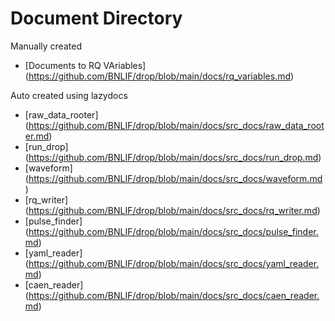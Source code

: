 # Document Directory

Manually created
- [Documents to RQ VAriables] (https://github.com/BNLIF/drop/blob/main/docs/rq_variables.md)

Auto created using lazydocs
- [raw_data_rooter] (https://github.com/BNLIF/drop/blob/main/docs/src_docs/raw_data_rooter.md)
- [run_drop] (https://github.com/BNLIF/drop/blob/main/docs/src_docs/run_drop.md)
- [waveform] (https://github.com/BNLIF/drop/blob/main/docs/src_docs/waveform.md)
- [rq_writer] (https://github.com/BNLIF/drop/blob/main/docs/src_docs/rq_writer.md)
- [pulse_finder] (https://github.com/BNLIF/drop/blob/main/docs/src_docs/pulse_finder.md)
- [yaml_reader] (https://github.com/BNLIF/drop/blob/main/docs/src_docs/yaml_reader.md)
- [caen_reader] (https://github.com/BNLIF/drop/blob/main/docs/src_docs/caen_reader.md)
